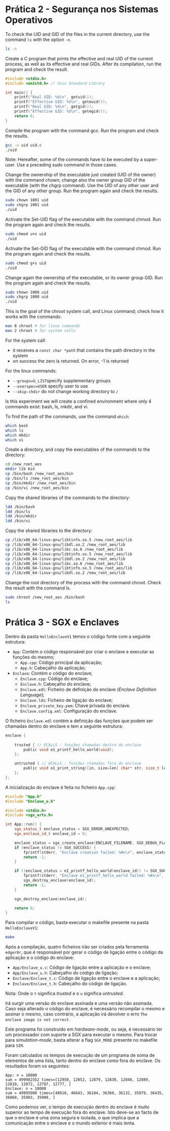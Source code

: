 # Prática 2 - Segurança nos Sistemas Operativos

To check the UID and GID of the files in the current directory, use the command `ls` with the option `-n`.
```bash
ls -n
```

Create a C program that prints the effective and real UID of the current process, as well as its effective and
real GIDs. After its compilation, run the program and check the result.

```c
#include <stdio.h>
#include <unistd.h> // Unix Standard Library

int main() {
    printf("Real UID: %d\n", getuid());
    printf("Effective UID: %d\n", geteuid());
    printf("Real GID: %d\n", getgid());
    printf("Effective GID: %d\n", getegid());
    return 0;
}
```

Compile the program with the command gcc. Run the program and check the results.

```bash
gcc -o uid uid.c
./uid
```

Note: Hereafter, some of the commands have to be executed by a super-user. Use a preceding sudo command in
those cases.

Change the ownership of the executable just created (UID of the owner) with the command chown; change also
the owner group GID of the executable (with the chgrp command). Use the UID of any other user and the
GID of any other group. Run the program again and check the results.

```bash
sudo chown 1001 uid
sudo chgrp 1001 uid
./uid
```

Activate the Set-UID flag of the executable with the command chmod. Run the program again and check the
results.

```bash
sudo chmod u+s uid
./uid
```

Activate the Set-GID flag of the executable with the command chmod. Run the program again and check the
results.

```bash
sudo chmod g+s uid
./uid
```

Change again the ownership of the executable, or its owner group GID. Run the program again and check
the results.

```bash
sudo chown 1000 uid
sudo chgrp 1000 uid
./uid
```

This is the goal of the chroot system call, and Linux command; check how it works with the commands:

```bash
man 8 chroot # for linux commands
man 2 chroot # for system calls
```

For the system call:
 - it receives a `const char *path` that contains the path directory in the system
 - on success the zero is returned. On error, -1 is returned 

For the linux commands:
 - `--groups=G_LIST`specify supplementary groups
 - `--userspec=USER` specify user to use
 - `--skip-chdir` do not change working directory to `/`

Is this experiment we will create a confined environment where only 4 commands exist: bash, ls, mkdir, and vi. 

To find the path of the commands, use the command `which`:
```bash
which bash
which ls
which mkdir
which vi
```

Create a directory, and copy the executables of the commands to the directory:
```bash
cd /new_root_aes
mkdir lib bin
cp /bin/bash /new_root_aes/bin
cp /bin/ls /new_root_aes/bin
cp /bin/mkdir /new_root_aes/bin
cp /bin/vi /new_root_aes/bin
```

Copy the shared libraries of the commands to the directory:
```bash
ldd /bin/bash
ldd /bin/ls
ldd /bin/mkdir
ldd /bin/vi
```

Copy the shared libraries to the directory:
```bash
cp /lib/x86_64-linux-gnu/libtinfo.so.5 /new_root_aes/lib
cp /lib/x86_64-linux-gnu/libdl.so.2 /new_root_aes/lib
cp /lib/x86_64-linux-gnu/libc.so.6 /new_root_aes/lib
cp /lib/x86_64-linux-gnu/libtinfo.so.5 /new_root_aes/lib
cp /lib/x86_64-linux-gnu/libdl.so.2 /new_root_aes/lib
cp /lib/x86_64-linux-gnu/libc.so.6 /new_root_aes/lib
cp /lib/x86_64-linux-gnu/libtinfo.so.5 /new_root_aes/lib
cp /lib/x86_64-linux-gnu/libdl.so.2 /new_root_aes/lib
```

Change the root directory of the process with the command chroot. Check the result with the command ls.

```bash
sudo chroot /new_root_aes /bin/bash
ls
```

# Prática 3 - SGX e Enclaves

Dentro da pasta `HelloEnclaveV1` temos o código fonte com a seguinte estrutura:

- `App`: Contém o código responsável por criar o enclave e executar as funções do mesmo;
  - `App.cpp`: Código principal da aplicação;
  - `App.h`: Cabeçalho da aplicação;
- `Enclave`: Contém o código do enclave;
  - `Enclave.cpp`: Código do enclave;
  - `Enclave.h`: Cabeçalho do enclave;
  - `Enclave.edl`: Ficheiro de definição do enclave (*Enclave Definition Language*);
  - `Enclave.lds`: Ficheiro de ligação do enclave;
  - `Enclave_private_key.pem`: Chave privada do enclave.
  - `Enclave.config.xml`: Configuração do enclave.

O ficheiro `Enclave.edl` contém a definição das funções que podem ser chamadas dentro do enclave e tem a seguinte estrutura:

```c
enclave {
    
    trusted { // ECALLS : funções chamadas dentro do enclave
        public void e1_printf_hello_world(void);
    };

    untrusted { // OCALLS : funções chamadas fora do enclave
        public void o1_print_string([in, size=len] char* str, size_t len);
    };
};
```

A inicialização do enclave é feita no ficheiro `App.cpp`:

```cpp
#include "App.h"
#include "Enclave_u.h"

#include <stdio.h>
#include <sgx_urts.h>

int App::run() {
    sgx_status_t enclave_status = SGX_ERROR_UNEXPECTED;
    sgx_enclave_id_t enclave_id = 0;

    enclave_status = sgx_create_enclave(ENCLAVE_FILENAME, SGX_DEBUG_FLAG, NULL, NULL, &enclave_id, NULL);
    if (enclave_status != SGX_SUCCESS) {
        fprintf(stderr, "Enclave creation failed: %#x\n", enclave_status);
        return -1;
    }

    if ((enclave_status = e1_printf_hello_world(enclave_id)) != SGX_SUCCESS) {
        fprintf(stderr, "Enclave e1_printf_hello_world failed: %#x\n", enclave_status);
        sgx_destroy_enclave(enclave_id);
        return -1;
    }

    sgx_destroy_enclave(enclave_id);

    return 0;
}
```

Para compilar o código, basta executar o makefile presente na pasta `HelloEnclaveV1`:

```bash
make
```

Após a compilação, quatro ficheiros irão ser criados pela ferramenta `edger8r`, que é responsável por gerar o código de ligação entre o código da aplicação e o código do enclave:
 - `App/Enclave_u.c`: Código de ligação entre a aplicação e o enclave;
 - `App/Enclave_u.h`: Cabeçalho do código de ligação;
 - `Enclave/Enclave_t.c`: Código de ligação entre o enclave e a aplicação;
 - `Enclave/Enclave_t.h`: Cabeçalho do código de ligação.

Nota: Onde o `t` significa *trusted* e o `u` significa *untrusted*.

Irá surgir uma versão do enclave assinada e uma versão não assinada. Caso seja alterado o código do enclave, é necessário recompilar o mesmo e assinar o mesmo, caso contrário, a aplicação irá devolver o erro `The enclave image is not correct`.

Este programa foi construído em *hardware-mode*, ou seja, é necessário ter um processador com suporte a SGX para executar o mesmo. Para trocar para *simulation-mode*, basta alterar a flag `SGX_MODE` presente no makefile para `SIM`.

Foram calculados os tempos de execução de um programa de soma de elementos de uma lista, tanto dentro do enclave como fora do enclave. Os resultados foram os seguintes:
```
App: n = 10000
sum = 499982552 times=[12950, 12852, 12879, 12838, 12846, 12889, 12810, 12872, 12787, 12777, ]
Enclave: n = 10000
sum = 49995000 times=[48918, 46643, 36184, 36360, 36132, 35979, 36435, 36060, 35983, 35908, ]
```

Como podemos ver, o tempo de execução dentro do enclave é muito superior ao tempo de execução fora do enclave. Isto deve-se ao facto de que o enclave é uma zona segura e isolada, o que implica que a comunicação entre o enclave e o mundo exterior é mais lenta.
